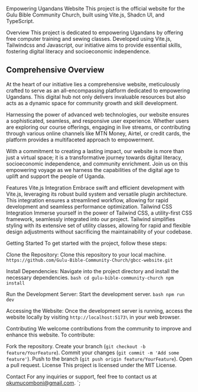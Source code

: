 Empowering Ugandans Website
This project is the official website for the Gulu Bible Community Church, built using Vite.js, Shadcn UI, and TypeScript.

Overview
This project is dedicated to empowering Ugandans by offering free computer training and sewing classes. Developed using Vite.js, Tailwindcss and Javascript, our initiative aims to provide essential skills, fostering digital literacy and socioeconomic independence.

## Comprehensive Overview
At the heart of our initiative lies a comprehensive website, meticulously crafted to serve as an all-encompassing platform dedicated to empowering Ugandans. This digital hub not only delivers invaluable resources but also acts as a dynamic space for community growth and skill development.

Harnessing the power of advanced web technologies, our website ensures a sophisticated, seamless, and responsive user experience. Whether users are exploring our course offerings, engaging in live streams, or contributing through various online channels like MTN Money, Airtel, or credit cards, the platform provides a multifaceted approach to empowerment.

With a commitment to creating a lasting impact, our website is more than just a virtual space; it is a transformative journey towards digital literacy, socioeconomic independence, and community enrichment. Join us on this empowering voyage as we harness the capabilities of the digital age to uplift and support the people of Uganda.


Features
Vite.js Integration
Embrace swift and efficient development with Vite.js, leveraging its robust build system and versatile plugin architecture. This integration ensures a streamlined workflow, allowing for rapid development and seamless performance optimization.
Tailwind CSS Integration
Immerse yourself in the power of Tailwind CSS, a utility-first CSS framework, seamlessly integrated into our project. Tailwind simplifies styling with its extensive set of utility classes, allowing for rapid and flexible design adjustments without sacrificing the maintainability of your codebase.

Getting Started
To get started with the project, follow these steps:

Clone the Repository: Clone this repository to your local machine. ```https://github.com/Gulu-Bible-Community-Church/gbcc-website.git ```

Install Dependencies: Navigate into the project directory and install the necessary dependencies. ```bash cd gulu-bible-community-church npm install ```

Run the Development Server: Start the development server. ```bash npm run dev ```

Accessing the Website: Once the development server is running, access the website locally by visiting `http://localhost:5173\` in your web browser.

Contributing
We welcome contributions from the community to improve and enhance this website. To contribute:

Fork the repository.
Create your branch (`git checkout -b feature/YourFeature`).
Commit your changes (`git commit -m 'Add some feature'`).
Push to the branch (`git push origin feature/YourFeature`).
Open a pull request.
License
This project is licensed under the MIT License.

Contact
For any inquiries or support, feel free to contact us at okumucomboni@gmail.com. `;